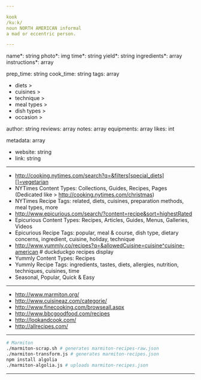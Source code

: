 ```yaml
---

kook
/kuːk/
noun NORTH AMERICAN informal
a mad or eccentric person.

---
```


name*: string
photo*: img
time*: string
yield*: string
ingredients*: array<string>
instructions*: array<string>

prep_time: string
cook_time: string
tags: array<string>
- diets >
- cuisines >
- technique >
- meal types >
- dish types >
- occasion >

author: string
reviews: array<int>
notes: array<string>
equipments: array<string>
likes: int

metadata: array<string>
- website: string
- link: string

---

- http://cooking.nytimes.com/search?q=&filters[special_diets][]=vegetarian
- NYTimes Content Types: Collections, Guides, Recipes, Pages (Dedicated like > http://cooking.nytimes.com/christmas)
- NYTimes Recipe Tags: related, diets, cuisines, preparation methods, meal types, more
- http://www.epicurious.com/search/?content=recipe&sort=highestRated
- Epicurious Content Types: Recipes, Articles, Guides, Menus, Galleries, Videos
- Epicurious Recipe Tags: popular, meal & course, dish type, dietary concerns, ingredient, cuisine, holiday, technique
- http://www.yummly.co/recipes?q=&allowedCuisine=cuisine^cuisine-american # duckduckgo recipes display
- Yummly Content Types: Recipes
- Yummly Recipe Tags: ingredients, tastes, diets, allergies, nutrition, techniques, cuisines, time
- Seasonal, Popular, Quick & Easy

---

- http://www.marmiton.org/
- http://www.cuisineaz.com/categorie/
- http://www.finecooking.com/browseall.aspx
- http://www.bbcgoodfood.com/recipes
- http://lookandcook.com/
- http://allrecipes.com/

---

```bash
# Marmiton
./marmiton-scrap.sh # generates marmiton-recipes-raw.json
./marmiton-transform.js # generates marmiton-recipes.json
npm install algolia
./marmiton-algolia.js # uploads marmiton-recipes.json
```

---
